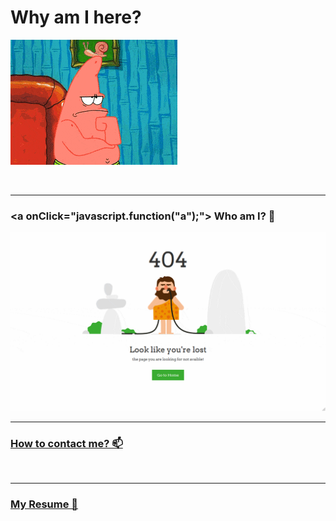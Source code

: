 # Why am I here?

![](Resources/gifs/where_is_your_contacts.gif)

<br/>

***

### <a onClick="javascript.function("a");"> Who am I? 🤔 </a>

<p id="who_am_I" style="visibility: hidden">

![](Resources/gifs/404.gif)

</p>

***

### [How to contact me? 📫](CONTACT.md)

<br/>

***

### [My Resume 🧾](ABOUT.md)

<br/>


<script type="text/javascript">

    function theFunction () {
    document.getElementById("who_am_I").style.visibility = "visible";
        return true;
    }

</script>